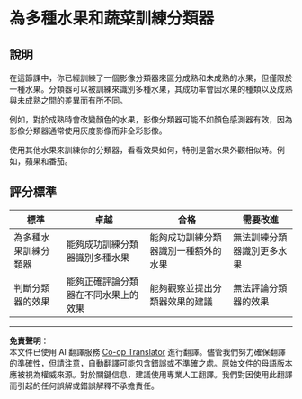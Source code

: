 <!--
CO_OP_TRANSLATOR_METADATA:
{
  "original_hash": "e74eb2fc7cc3b81916b52e957802f182",
  "translation_date": "2025-08-26T21:45:32+00:00",
  "source_file": "4-manufacturing/lessons/1-train-fruit-detector/assignment.md",
  "language_code": "mo"
}
-->
# 為多種水果和蔬菜訓練分類器

## 說明

在這節課中，你已經訓練了一個影像分類器來區分成熟和未成熟的水果，但僅限於一種水果。分類器可以被訓練來識別多種水果，其成功率會因水果的種類以及成熟與未成熟之間的差異而有所不同。

例如，對於成熟時會改變顏色的水果，影像分類器可能不如顏色感測器有效，因為影像分類器通常使用灰度影像而非全彩影像。

使用其他水果來訓練你的分類器，看看效果如何，特別是當水果外觀相似時。例如，蘋果和番茄。

## 評分標準

| 標準 | 卓越 | 合格 | 需要改進 |
| ---- | ---- | ---- | -------- |
| 為多種水果訓練分類器 | 能夠成功訓練分類器識別多種水果 | 能夠成功訓練分類器識別一種額外的水果 | 無法訓練分類器識別更多水果 |
| 判斷分類器的效果 | 能夠正確評論分類器在不同水果上的效果 | 能夠觀察並提出分類器效果的建議 | 無法評論分類器的效果 |

---

**免責聲明**：  
本文件已使用 AI 翻譯服務 [Co-op Translator](https://github.com/Azure/co-op-translator) 進行翻譯。儘管我們努力確保翻譯的準確性，但請注意，自動翻譯可能包含錯誤或不準確之處。原始文件的母語版本應被視為權威來源。對於關鍵信息，建議使用專業人工翻譯。我們對因使用此翻譯而引起的任何誤解或錯誤解釋不承擔責任。
